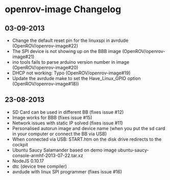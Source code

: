 openrov-image Changelog
=============

## 03-09-2013 

- Change the default reset pin for the linuxspi in avrdude (OpenROV/openrov-image#22)
- The SPI device is not showing up on the BBB image (OpenROV/openrov-image#21)
- ino tools fails to parse arduino version number in image (OpenROV/openrov-image#20)
- DHCP not working: Typo (OpenROV/openrov-image#19)
- Update the avrdude make to set the Have_Linux_GPIO option (OpenROV/openrov-image#18))


## 23-08-2013

- SD Card can be used in different BB (fixes issue #12)
- Image works for BBB (fixes issue #15)
- Network issues with static IP solved (fixes issue #11)
- Personalised autorun image and device name (when you put the sd card in your computer or connect the BB via USB)
- When connected via USB: START.htm on the disk drive redirects to the cockpit
- Ubuntu Saucy Salamander based on demo image ubuntu-saucy-console-armhf-2013-07-22.tar.xz
- NodeJS 0.10.17
- dtc (device tree compiler)
- avrdude with linux SPI programmer (fixes issue #16)

